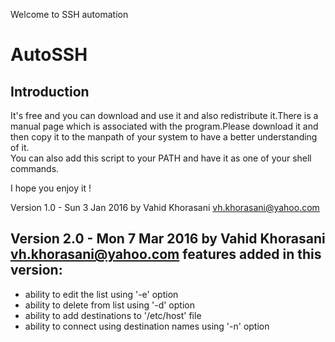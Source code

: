 Welcome to SSH automation

AutoSSH
=========

Introduction 
------------- 
It's free and you can download and use it and also redistribute it.There is a manual page which is associated with the program.Please download it and then copy it to the manpath of your system to have a better understanding of it.   
You can also add this script to your PATH and have it as one of your shell commands.

I hope you enjoy it !

Version 1.0 - Sun 3 Jan 2016
by Vahid Khorasani <vh.khorasani@yahoo.com>



Version 2.0 - Mon 7 Mar 2016
by Vahid Khorasani <vh.khorasani@yahoo.com>
features added in this version:
------------------------------
- ability to edit the list using '-e' option
- ability to delete from list using '-d' option
- ability to add destinations to '/etc/host' file
- ability to connect using destination names using '-n' option



